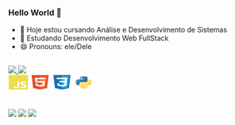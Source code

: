 ### Hello World 👋

- 🔭 Hoje estou cursando Análise e Desenvolvimento de Sistemas
- 🌱 Estudando Desenvolvimento Web FullStack
- 😄 Pronouns: ele/Dele
##
<div>
  <a href="https://github.com/luizfelipefmartins">
  <img height="140em" src="https://github-readme-stats.vercel.app/api?username=luizfelipefmartins&show_icons=true&theme=dracula&include_all_commits=true&count_private=true"/>
  <img height="140em" src="https://github-readme-stats.vercel.app/api/top-langs/?username=luizfelipefmartins&layout=compact&langs_count=7&theme=dracula"/>
  </a>
</div>

<div>
  <img align="center" alt="Felipe-Js" height="30" width="40" src="https://raw.githubusercontent.com/devicons/devicon/master/icons/javascript/javascript-plain.svg">
  <img align="center" alt="Felipe-HTML" height="30" width="40" src="https://raw.githubusercontent.com/devicons/devicon/master/icons/html5/html5-original.svg">
  <img align="center" alt="Felipe-CSS" height="30" width="40" src="https://raw.githubusercontent.com/devicons/devicon/master/icons/css3/css3-original.svg">
  <img align="center" alt="Felipe-Python" height="30" width="40" src="https://raw.githubusercontent.com/devicons/devicon/master/icons/python/python-original.svg">
</div>

#

<div>
  <a href="https://www.linkedin.com/in/luiz-felipe-fialho-martins-ba2672181/" target="_blank"><img src="https://img.shields.io/badge/LinkedIn-0077B5?style=for-the-badge&logo=linkedin&logoColor=white"></a>
  <a href = "mailto:luizfelipefmartinsi@gmail.com"><img src="https://img.shields.io/badge/Gmail-D14836?style=for-the-badge&logo=gmail&logoColor=white" target="_blank"></a>
   <a href="https://discord.gg/luizfelipfm#2078" target="_blank"><img src="https://img.shields.io/badge/Discord-7289DA?style=for-the-badge&logo=discord&logoColor=white" target="_blank"></a>
    
</div>
